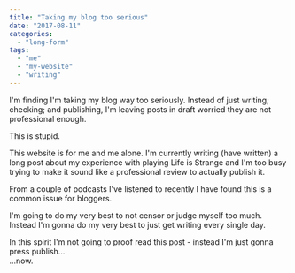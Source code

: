 ```yaml
---
title: "Taking my blog too serious"
date: "2017-08-11"
categories: 
  - "long-form"
tags: 
  - "me"
  - "my-website"
  - "writing"
---
```


I'm finding I'm taking my blog way too seriously. Instead of just writing; checking; and publishing, I'm leaving posts in draft worried they are not professional enough.

This is stupid.

This website is for me and me alone. I'm currently writing (have written) a long post about my experience with playing Life is Strange and I'm too busy trying to make it sound like a professional review to actually publish it.

From a couple of podcasts I've listened to recently I have found this is a common issue for bloggers.

I'm going to do my very best to not censor or judge myself too much. Instead I'm gonna do my very best to just get writing every single day.

In this spirit I'm not going to proof read this post - instead I'm just gonna press publish...  
...now.
